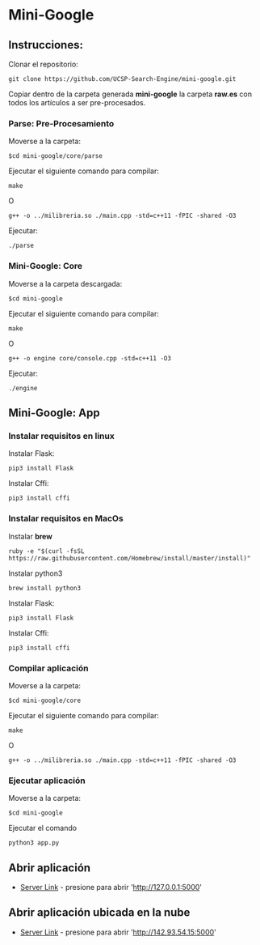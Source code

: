 # Mini-Google

## Instrucciones:

Clonar el repositorio:
```
git clone https://github.com/UCSP-Search-Engine/mini-google.git
```
Copiar dentro de la carpeta generada **mini-google** la carpeta **raw.es** con todos los artículos a ser pre-procesados.

### Parse: Pre-Procesamiento

Moverse a la carpeta:

```
$cd mini-google/core/parse
```
Ejecutar el siguiente comando para compilar:
```
make
```
O

```
g++ -o ../milibreria.so ./main.cpp -std=c++11 -fPIC -shared -O3
```

Ejecutar:
```
./parse
```

### Mini-Google: Core
Moverse a la carpeta descargada:
```
$cd mini-google
```
Ejecutar el siguiente comando para compilar:
```
make
```

O

```
g++ -o engine core/console.cpp -std=c++11 -O3
```

Ejecutar:
```
./engine
```

## Mini-Google: App

### Instalar requisitos en linux

Instalar Flask:

```
pip3 install Flask
```

Instalar Cffi:

```
pip3 install cffi
```

### Instalar requisitos en MacOs

Instalar **brew**

```
ruby -e "$(curl -fsSL https://raw.githubusercontent.com/Homebrew/install/master/install)"
```

Instalar python3

```
brew install python3
```
Instalar Flask:

```
pip3 install Flask
```

Instalar Cffi:

```
pip3 install cffi
```
### Compilar aplicación

Moverse a la carpeta:

```
$cd mini-google/core
```

Ejecutar el siguiente comando para compilar:
```
make
```
O

```
g++ -o ../milibreria.so ./main.cpp -std=c++11 -fPIC -shared -O3
```

### Ejecutar aplicación

Moverse a la carpeta:

```
$cd mini-google
```

Ejecutar el comando

```
python3 app.py
```

## Abrir aplicación


* [Server Link](http://127.0.0.1:5000) - presione para abrir 'http://127.0.0.1:5000'

## Abrir aplicación ubicada en la nube

* [Server Link](http://142.93.54.15:5000) - presione para abrir 'http://142.93.54.15:5000'